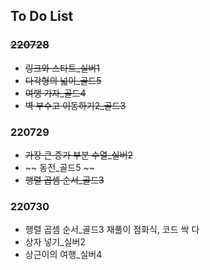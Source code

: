 ## To Do List

### ~~220728~~

-   ~~링크와 스타트\_실버1~~
-   ~~다각형의 넓이\_골드5~~
-   ~~여행 가자\_골드4~~
-   ~~벽 부수고 이동하기2\_골드3~~

### 220729

-   ~~가장 큰 증가 부분 수열\_실버2~~
-   ~~ 동전\_골드5 ~~
-   ~~행렬 곱셈 순서\_골드3~~

### 220730

-   행렬 곱셈 순서\_골드3 재풀이 점화식, 코드 싹 다
-   상자 넣기\_실버2
-   상근이의 여행\_실버4
